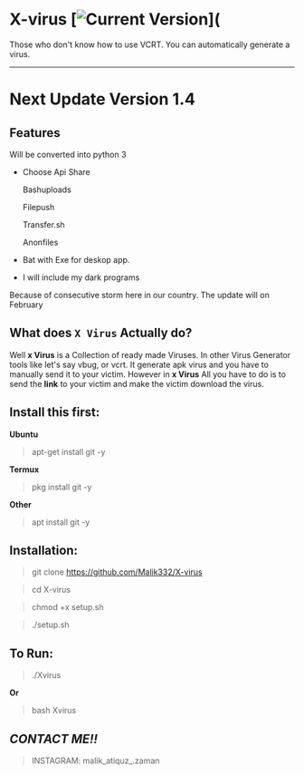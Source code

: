 # X-virus [![Current Version ](https://img.shields.io/badge/Current%20Version-1.1-blue?style=flat-square)](

Those who don't know how to use VCRT. You can automatically generate a virus.

---

# Next Update Version 1.4
## Features
Will be converted into python 3
+ Choose Api Share

   Bashuploads

   Filepush
   
   Transfer.sh
   
   Anonfiles

+ Bat with Exe for deskop app.

+ I will include my dark programs

Because of consecutive storm here in our country. The update will on February




## What does `X Virus` Actually do?
Well __x Virus__ is a Collection of ready made Viruses.
In other Virus Generator tools like let's say vbug, or vcrt. It generate apk virus and you have to manually send it to your victim.
However in __x Virus__ All you have to do is to send the __link__ to your victim and make the victim download the virus. 


## Install this first:
__Ubuntu__
> apt-get install git -y

__Termux__
> pkg install git -y

__Other__
> apt install git -y


## Installation:
> git clone https://github.com/Malik332/X-virus

> cd X-virus

> chmod +x setup.sh

> ./setup.sh


## To Run:
> ./Xvirus

__Or__

> bash Xvirus



## _CONTACT ME!!_
> INSTAGRAM: malik_atiquz_.zaman



